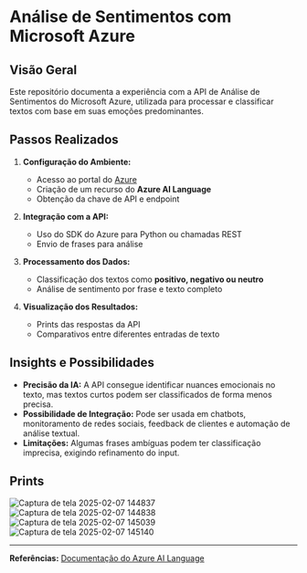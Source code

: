 # Análise de Sentimentos com Microsoft Azure

## Visão Geral
Este repositório documenta a experiência com a API de Análise de Sentimentos do Microsoft Azure, utilizada para processar e classificar textos com base em suas emoções predominantes.

## Passos Realizados
1. **Configuração do Ambiente:**
   - Acesso ao portal do [Azure](https://portal.azure.com/)
   - Criação de um recurso do **Azure AI Language**
   - Obtenção da chave de API e endpoint

2. **Integração com a API:**
   - Uso do SDK do Azure para Python ou chamadas REST
   - Envio de frases para análise
   
3. **Processamento dos Dados:**
   - Classificação dos textos como **positivo, negativo ou neutro**
   - Análise de sentimento por frase e texto completo
   
4. **Visualização dos Resultados:**
   - Prints das respostas da API
   - Comparativos entre diferentes entradas de texto

## Insights e Possibilidades
- **Precisão da IA:** A API consegue identificar nuances emocionais no texto, mas textos curtos podem ser classificados de forma menos precisa.
- **Possibilidade de Integração:** Pode ser usada em chatbots, monitoramento de redes sociais, feedback de clientes e automação de análise textual.
- **Limitações:** Algumas frases ambíguas podem ter classificação imprecisa, exigindo refinamento do input.

## Prints


![Captura de tela 2025-02-07 144837](https://github.com/user-attachments/assets/d3bb26a3-e40f-41dd-b2c3-17f98e75a014)
![Captura de tela 2025-02-07 144838](https://github.com/user-attachments/assets/5fad5d40-c92a-46f9-8b6e-1146d22a92d8)
![Captura de tela 2025-02-07 145039](https://github.com/user-attachments/assets/d10b5cb5-b673-4bf0-a8b8-6f693f8669e8)
![Captura de tela 2025-02-07 145140](https://github.com/user-attachments/assets/5d5f2f1f-8b74-4dca-9cc9-09f16e77f6fc)



---
**Referências:** [Documentação do Azure AI Language](https://learn.microsoft.com/pt-br/azure/ai-services/language-service/sentiment-opinion-mining/how-to/call-api)

